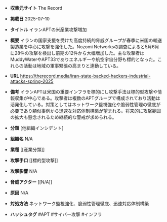 - **収集元サイト**
The Record

- **掲載日**
2025-07-10

- **タイトル**
イランAPTの米産業攻撃増加

- **概要**
イランの国家支援を受けた高度持続的脅威グループが春季に米国の輸送製造業を中心に攻撃を強化した。Nozomi Networksの調査によると5月6月に28件の攻撃を検出し前期の12件から大幅増加した。主な攻撃者はMuddyWaterやAPT33でありエネルギーや航空宇宙分野も標的となった。これらの活動は地域の軍事緊張の高まりと連動している。

- **URL**
https://therecord.media/iran-state-backed-hackers-industrial-attacks-spring-2025

- **備考**
イランAPTは米国の重要インフラを標的にし攻撃手法は標的型攻撃や情報収集が中心である。攻撃者は複数のAPTグループで構成されており活動は活発化している。対策としてはネットワーク監視強化や脆弱性管理の徹底が必要であり類似事例から迅速な対応体制構築が望まれる。将来的に攻撃範囲の拡大も懸念されるため継続的な警戒が求められる。

- **分類**
[他組織インシデント]

- **組織名**
N/A

- **業種**
[[産業分類]]

- **攻撃手口**
[[標的型攻撃]]

- **攻撃影響**
N/A

- **脅威アクター**
[[N/A]]

- **原因**
N/A

- **対処方法**
ネットワーク監視強化、脆弱性管理徹底、迅速対応体制構築

- **ハッシュタグ**
#APT #サイバー攻撃 #インフラ
